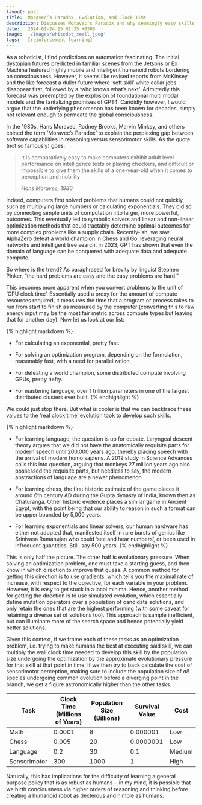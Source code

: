 ```yaml
---
layout: post
title:  Moravec’s Paradox, Evolution, and Clock Time
description: Discusses Moravec's Paradox and why seemingly easy skills are hard for robots
date:   2024-01-24 15:01:35 +0300
image:  '/images/whitedot_small.jpeg'
tags:   [reinforcement learning]
---
```


As a roboticist, I find predictions on automation fascinating. The initial dystopian futures predicted in familiar scenes from the Jetsons or Ex Machina featured highly mobile and intelligent humanoid robots bordering on consciousness. However, it seems like revised reports from McKinsey and the like forecast a duller future where ‘soft skill’ white collar jobs disappear first, followed by a ‘who knows what’s next’. Admittedly this forecast was preempted by the explosion of foundational multi modal models and the tantalizing promises of GPT4. Candidly however, I would argue that the underlying phenomenon has been known for decades, simply not relevant enough to permeate the global consciousness.

In the 1980s, Hans Moravec, Rodney Brooks, Marvin Minksy, and others coined the term ‘Moravec’s Paradox’ to explain the perplexing gap between software capabilities in reasoning versus sensorimotor skills. As the quote (not so famously) goes:

> It is comparatively easy to make computers exhibit adult level performance on intelligence tests or playing checkers, and difficult or impossible to give them the skills of a one-year-old when it comes to perception and mobility
>
> <cite>Hans Moravec, 1980</cite>

Indeed, computers first solved problems that humans could not quickly, such as multiplying large numbers or calculating exponentials. They did so by connecting simple units of computation into larger, more powerful, outcomes. This eventually led to symbolic solvers and linear and non-linear optimization methods that could tractably determine optimal outcomes for more complex problems like a supply chain. Recently-ish, we saw AlphaZero defeat a world champion in Chess and Go, leveraging neural networks and intelligent tree search. In 2023, GPT has shown that even the domain of language can be conquered with adequate data and adequate compute.

So where is the trend? As paraphrased for brevity by linguist Stephen Pinker, “the hard problems are easy and the easy problems are hard.”

This becomes more apparent when you convert problems to the unit of ‘CPU clock time’. Essentially used a proxy for the amount of compute resources required, it measures the time that a program or process takes to run from start to finish as measured by the computer (converting this to raw energy input may be the most fair metric across compute types but leaving that for another day). Now let us look at our list:

{% highlight markdown %}
* For calculating an exponential, pretty fast. 

* For solving an optimization program, depending on the formulation, reasonably fast, with a need for parallelization.

* For defeating a world champion, some distributed compute involving GPUs, pretty hefty.

* For mastering language, over 1 trillion parameters in one of the largest distributed clusters ever built.
{% endhighlight %}


We could just stop there. But what is cooler is that we can backtrace these values to the ‘real clock time’ evolution took to develop such skills.

{% highlight markdown %}
* For learning language, the question is up for debate. Laryngeal descent theory argues that we did not have the anatomically requisite parts for modern speech until 200,000 years ago, thereby placing speech with the arrival of modern homo sapiens. A 2019 study in Science Advances calls this into question, arguing that monkeys 27 million years ago also possessed the requisite parts, but needless to say, the modern abstractions of language are a newer phenomenon.

* For learning chess, the first historic estimate of the game places it around 6th century AD during the Gupta dynasty of India, known then as Chaturanga. Other historic evidence places a similar game in Ancient Egypt, with the point being that our ability to reason in such a format can be upper bounded by 5,000 years.

* For learning exponentials and linear solvers, our human hardware has either not adopted that, manifested itself in rare bursts of genius like Srinivasa Ramanujan who could ‘see and hear numbers’, or been used in infrequent quantities. Still, say 500 years.
{% endhighlight %}

This is only half the picture. The other half is evolutionary pressure. When solving an optimization problem, one must take a starting guess, and then know in which direction to improve that guess. A common method for getting this direction is to use gradients, which tells you the maximal rate of increase, with respect to the objective, for each variable in your problem. However, it is easy to get stuck in a local minima. Hence, another method for getting the direction is to use simulated evolution, which essentially define mutation operators over a population of candidate solutions, and only retain the ones that are the highest performing (with some caveat for retaining a diverse set of solutions too). This approach is sample inefficient, but can illuminate more of the search space and hence potentially yield better solutions.

Given this context, if we frame each of these tasks as an optimization problem, i.e. trying to make humans the best at executing said skill, we can multiply the wall clock time needed to develop this skill by the population size undergoing the optimization by the approximate evolutionary pressure for that skill at that point in time. If we then try to back calculate the cost of sensorimotor perception, making sure to include the population size of *all* species undergoing common evolution before a diverging point in the branch, we get a figure astronomically higher than the other tasks.

| Task | Clock Time (Millions of Years) | Population Size (Billions) | Survival Value | Cost |
|------|----------------|---------------------------|----------------|------|
| Math | 0.0001 | 8 | 0.000001 | Low |
| Chess | 0.005 | 20 | 0.0000001 | Low |
| Language | 0.2 | 30 | 0.1 | Medium |
| Sensorimotor | 300 | 1000 | 1 | High |

Naturally, this has implications for the difficulty of learning a general purpose policy that is as robust as humans-- in my mind, it is possible that we birth conciousness via higher orders of reasoning and thinking before creating a humanoid robot as dexterous and nimble as humans.
